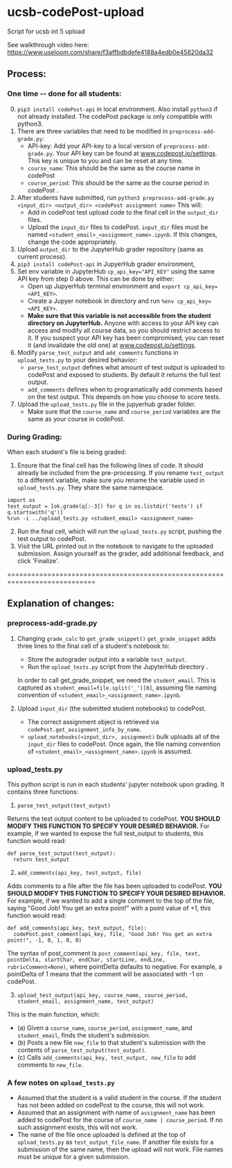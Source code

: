 # ucsb-codePost-upload
Script for ucsb int 5 upload

See walkthrough video here: https://www.useloom.com/share/f3affbdbdefe4188a4edb0e45620da32

## Process:
### One time -- done for all students:
0. `pip3 install codePost-api` in local environment. Also install `python3` if not already installed. The codePost package is only compatible with python3.
1. There are three variables that need to be modified in `preprocess-add-grade.py`:
    * API-key: Add your API-key to a local version of ```preprocess-add-grade.py```. Your API key can be found at www.codepost.io/settings. This key is unique to you and can be reset at any time.
    * `course_name`: This should be the same as the course name in codePost
    * `course_period`: This should be the same as the course period in codePost .
2. After students have submitted, run ```python3 preprocess-add-grade.py <input_dir> <output_dir> <codePost assignment name>```
    This will:
      * Add in codePost test upload code to the final cell in the ```output_dir``` files.
      * Upload the ```input_dir``` files to codePost. ```input_dir``` files must be named `<student_email>_<assignment_name>.ipynb`. If this changes, change the code appropriately.
3. Upload `output_dir` to the JupyterHub grader repository (same as current process).
4. `pip3 install codePost-api` in JupyerHub grader environment,
5. Set env variable in JupyterHub ```cp_api_key="API_KEY"``` using the same API key from step 0 above. This can be done by either:
    * Open up JupyerHub terminal environment and `export cp_api_key=<API_KEY>`.
    * Create a Jupyer notebook in directory and run `%env cp_api_key=<API_KEY>`.
    * **Make sure that this variable is not accessible from the student directory on JupyterHub.** Anyone with access to your API key can access and modify all course data, so you should restrict access to it. If you suspect your API key has been compromised, you can reset it (and invalidate the old one) at www.codepost.io/settings.
6. Modify `parse_test_output` and `add_comments` functions in `upload_tests.py` to your desired behavior:
    * `parse_test_output` defines what amount of test output is uploaded to codePost and exposed to students. By default it returns the full test output.
    *  `add_comments` defines when to programatically add comments based on the test output. This depends on how you choose to score tests.
7. Upload the ```upload_tests.py``` file in the jupyerhub grader folder.
    * Make sure that the `course_name` and `course_period` variables are the same as your course in codePost.

### During Grading:
When each student's file is being graded:
1. Ensure that the final cell has the following lines of code. It should already be included from the pre-processing. If you rename `test_output` to a different variable, make sure you rename the variable used in `upload_tests.py`. They share the same namespace.
```
import os
test_output = [ok.grade(q[:-3]) for q in os.listdir('tests') if q.startswith('q')]
%run -i ../upload_tests.py <student_email> <assignment_name>
```
2. Run the final cell, which will run the ```upload_tests.py``` script, pushing the test output to codePost.
3. Visit the URL printed out in the notebook to navigate to the uploaded submission. Assign yourself as the grader, add additional feedback, and click 'Finalize'.

============================================================================

## Explanation of changes:
### preprocess-add-grade.py
1. Changing `grade_calc` to `get_grade_snippet()`
`get_grade_snippet` adds three lines to the final cell of a student's notebook to:

   * Store the autograder output into a variable ```test_output```.
   * Run the ```upload_tests.py``` script from the JupyterHub directory .

   In order to call get_grade_snippet, we need the `student_email`. This is captured as `student_email=file.split('_')[0]`, assuming file naming convention of `<student_email>_<assignment_name>.ipynb`.

2. Upload `input_dir` (the submitted student notebooks) to codePost.

   * The correct assignment object is retrieved via ```codePost.get_assignment_info_by_name```.
   * ```upload_notebooks(<input_dir>, assignment)``` bulk uploads all of the `input_dir` files to codePost. Once again, the file naming convention of ```<student_email>_<assignment_name>.ipynb``` is assumed.

### upload_tests.py
This python script is run in each students' jupyter notebook upon grading. It contains three functions:
1. ```parse_test_output(test_output)```

Returns the test output content to be uploaded to codePost. **YOU SHOULD MODIFY THIS FUNCTION TO SPECIFY YOUR DESIRED BEHAVIOR.** For example, if we wanted to expose the full test_output to students, this function would read:
```
def parse_test_output(test_output):
  return test_output
```


2. ```add_comments(api_key, test_output, file)```

Adds comments to a file after the file has been uploaded to codePost. **YOU SHOULD MODIFY THIS FUNCTION TO SPECIFY YOUR DESIRED BEHAVIOR.** For example, if we wanted to add a single comment to the top of the file, saying "Good Job! You get an extra point!" with a point value of +1, this function would read:
```
def add_comments(api_key, test_output, file):
  codePost.post_comment(api_key, file, "Good Job! You get an extra point!", -1, 0, 1, 0, 0)
```
The syntax of post_comment is ```post_comment(api_key, file, text, pointDelta, startChar, endChar, startLine, endLine, rubricComment=None)```, where pointDelta defaults to negative. For example, a pointDelta of 1 means that the comment will be associated with -1 on codePost.


3. ```upload_test_output(api_key, course_name, course_period, student_email, assignment_name, test_output)```

This is the main function, which:
* (a) Given a ```course_name```, ```course_period```, ```assignment_name```, and ```student_email```, finds the student's submission.
* (b) Posts a new file ```new_file``` to that student's submission with the contents of ```parse_test_output(test_output)```.
* (c) Calls ```add_comments(api_key, test_output, new_file``` to add comments to ```new_file```.


### A few notes on ```upload_tests.py```
  * Assumed that the student is a valid student in the course. If the student has not been added on codePost to the course,  this will not work.
  * Assumed that an assignment with name of `assignment_name` has been added to codePost for the course of ```course_name | course_period```. If no such assignment exists, this will not work.
  * The name of the file once uploaded is defined at the top of ```upload_tests.py``` as ```test_output_file_name```. If another file exists for a submission of the same name, then the upload will not work. File names must be unique for a given submission.
